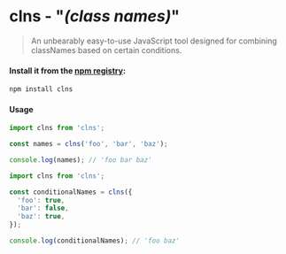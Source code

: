 # clns - "_(class names)_"

> An unbearably easy-to-use JavaScript tool designed for combining classNames based on certain conditions.

#### Install it from the [npm registry](https://www.npmjs.com/):
```bash
npm install clns
```

#### Usage

```js
import clns from 'clns';

const names = clns('foo', 'bar', 'baz');

console.log(names); // 'foo bar baz'
```

```js
import clns from 'clns';

const conditionalNames = clns({
  'foo': true,
  'bar': false,
  'baz': true,
});

console.log(conditionalNames); // 'foo baz'
```
